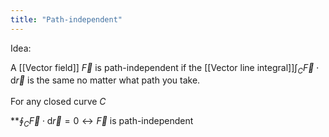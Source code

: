```yaml
---
title: "Path-independent"
---
```

Idea: 

A [[Vector field]] $\vec{F}$ is path-independent if the [[Vector line integral]]$\int_{C} \vec{F} \cdot \mathrm{d} \vec{r}$ is the same no matter what path you take.
\
\
For any closed curve $C$

**$\oint_{C} \vec{F} \cdot \mathrm{d} \vec{r}=0 \leftrightarrow \vec{F}$ is path-independent